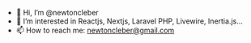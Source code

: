 - 👋 Hi, I’m @newtoncleber
- 👀 I’m interested in Reactjs, Nextjs, Laravel PHP, Livewire, Inertia.js... 
- 📫 How to reach me: newtoncleber@gmail.com

<!---
newtoncleber/newtoncleber is a ✨ special ✨ repository because its `README.md` (this file) appears on your GitHub profile.
You can click the Preview link to take a look at your changes.
--->
